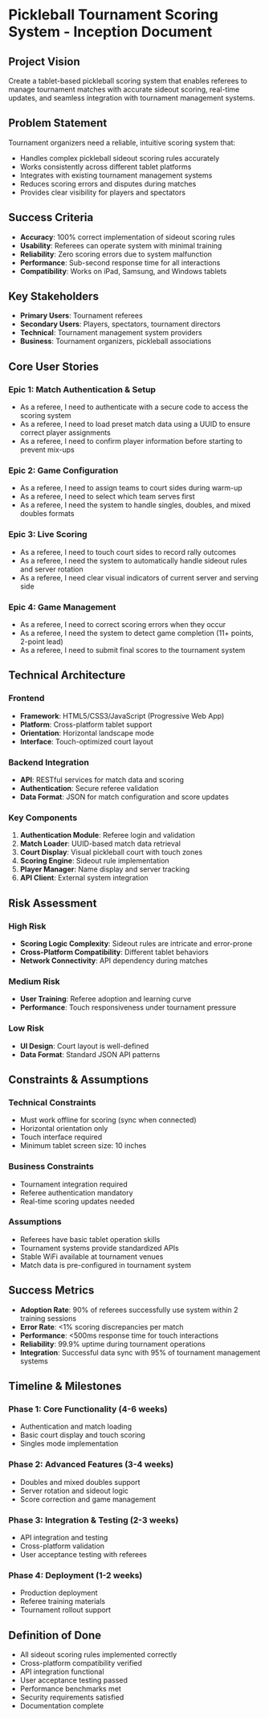 # Pickleball Tournament Scoring System - Inception Document

## Project Vision
Create a tablet-based pickleball scoring system that enables referees to manage tournament matches with accurate sideout scoring, real-time updates, and seamless integration with tournament management systems.

## Problem Statement
Tournament organizers need a reliable, intuitive scoring system that:
- Handles complex pickleball sideout scoring rules accurately
- Works consistently across different tablet platforms
- Integrates with existing tournament management systems
- Reduces scoring errors and disputes during matches
- Provides clear visibility for players and spectators

## Success Criteria
- **Accuracy**: 100% correct implementation of sideout scoring rules
- **Usability**: Referees can operate system with minimal training
- **Reliability**: Zero scoring errors due to system malfunction
- **Performance**: Sub-second response time for all interactions
- **Compatibility**: Works on iPad, Samsung, and Windows tablets

## Key Stakeholders
- **Primary Users**: Tournament referees
- **Secondary Users**: Players, spectators, tournament directors
- **Technical**: Tournament management system providers
- **Business**: Tournament organizers, pickleball associations

## Core User Stories

### Epic 1: Match Authentication & Setup
- As a referee, I need to authenticate with a secure code to access the scoring system
- As a referee, I need to load preset match data using a UUID to ensure correct player assignments
- As a referee, I need to confirm player information before starting to prevent mix-ups

### Epic 2: Game Configuration
- As a referee, I need to assign teams to court sides during warm-up
- As a referee, I need to select which team serves first
- As a referee, I need the system to handle singles, doubles, and mixed doubles formats

### Epic 3: Live Scoring
- As a referee, I need to touch court sides to record rally outcomes
- As a referee, I need the system to automatically handle sideout rules and server rotation
- As a referee, I need clear visual indicators of current server and serving side

### Epic 4: Game Management
- As a referee, I need to correct scoring errors when they occur
- As a referee, I need the system to detect game completion (11+ points, 2-point lead)
- As a referee, I need to submit final scores to the tournament system

## Technical Architecture

### Frontend
- **Framework**: HTML5/CSS3/JavaScript (Progressive Web App)
- **Platform**: Cross-platform tablet support
- **Orientation**: Horizontal landscape mode
- **Interface**: Touch-optimized court layout

### Backend Integration
- **API**: RESTful services for match data and scoring
- **Authentication**: Secure referee validation
- **Data Format**: JSON for match configuration and score updates

### Key Components
1. **Authentication Module**: Referee login and validation
2. **Match Loader**: UUID-based match data retrieval
3. **Court Display**: Visual pickleball court with touch zones
4. **Scoring Engine**: Sideout rule implementation
5. **Player Manager**: Name display and server tracking
6. **API Client**: External system integration

## Risk Assessment

### High Risk
- **Scoring Logic Complexity**: Sideout rules are intricate and error-prone
- **Cross-Platform Compatibility**: Different tablet behaviors
- **Network Connectivity**: API dependency during matches

### Medium Risk
- **User Training**: Referee adoption and learning curve
- **Performance**: Touch responsiveness under tournament pressure

### Low Risk
- **UI Design**: Court layout is well-defined
- **Data Format**: Standard JSON API patterns

## Constraints & Assumptions

### Technical Constraints
- Must work offline for scoring (sync when connected)
- Horizontal orientation only
- Touch interface required
- Minimum tablet screen size: 10 inches

### Business Constraints
- Tournament integration required
- Referee authentication mandatory
- Real-time scoring updates needed

### Assumptions
- Referees have basic tablet operation skills
- Tournament systems provide standardized APIs
- Stable WiFi available at tournament venues
- Match data is pre-configured in tournament system

## Success Metrics
- **Adoption Rate**: 90% of referees successfully use system within 2 training sessions
- **Error Rate**: <1% scoring discrepancies per match
- **Performance**: <500ms response time for touch interactions
- **Reliability**: 99.9% uptime during tournament operations
- **Integration**: Successful data sync with 95% of tournament management systems

## Timeline & Milestones

### Phase 1: Core Functionality (4-6 weeks)
- Authentication and match loading
- Basic court display and touch scoring
- Singles mode implementation

### Phase 2: Advanced Features (3-4 weeks)
- Doubles and mixed doubles support
- Server rotation and sideout logic
- Score correction and game management

### Phase 3: Integration & Testing (2-3 weeks)
- API integration and testing
- Cross-platform validation
- User acceptance testing with referees

### Phase 4: Deployment (1-2 weeks)
- Production deployment
- Referee training materials
- Tournament rollout support

## Definition of Done
- All sideout scoring rules implemented correctly
- Cross-platform compatibility verified
- API integration functional
- User acceptance testing passed
- Performance benchmarks met
- Security requirements satisfied
- Documentation complete